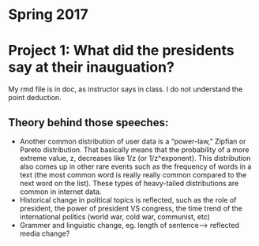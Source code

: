 # Spring 2017
# Project 1: What did the presidents say at their inauguation?

My rmd file is in doc, as instructor says in class. I do not understand the point deduction. 


## Theory behind those speeches:
+ Another common distribution of user data is a “power-law,” Zipfian or Pareto distribution. That basically means that the probability of a more extreme value, z, decreases like 1/z (or 1/z^exponent). This distribution also comes up in other rare events such as the frequency of words in a text (the most common word is really really common compared to the next word on the list). These types of heavy-tailed distributions are common in internet data.
+ Historical change in political topics is reflected, such as the role of president, the power of president VS congress, the time trend of the international politics (world war, cold war, communist, etc)
+ Grammer and linguistic change, eg. length of sentence--> reflected media change?

